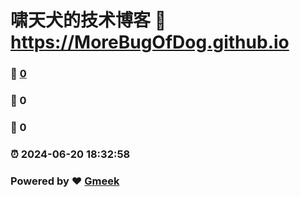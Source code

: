 # 啸天犬的技术博客 :link: https://MoreBugOfDog.github.io 
### :page_facing_up: [0](https://MoreBugOfDog.github.io/tag.html) 
### :speech_balloon: 0 
### :hibiscus: 0 
### :alarm_clock: 2024-06-20 18:32:58 
### Powered by :heart: [Gmeek](https://github.com/Meekdai/Gmeek)
